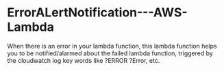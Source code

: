 # ErrorALertNotification---AWS-Lambda
When there is an error in your lambda function, this lambda function helps you to be notified/alarmed about the failed lambda function, triggered  by the cloudwatch log key words like ?ERROR ?Error, etc.
